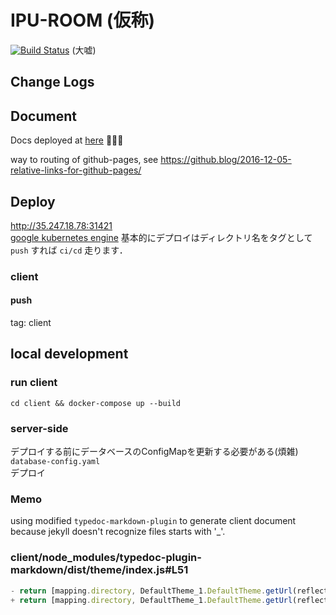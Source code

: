 # IPU-ROOM (仮称)
[![Build Status](https://travis-ci.org/i-pu/ipu.svg?branch=master)](https://travis-ci.org/i-pu/ipu) (大嘘)

## Change Logs

## Document
Docs deployed at [here](https://i-pu.github.io/ipu/index.html) 🎉🎉🎉 

way to routing of github-pages, see <https://github.blog/2016-12-05-relative-links-for-github-pages/>

## Deploy
http://35.247.18.78:31421  
[google kubernetes engine](https://cloud.google.com/kubernetes-engine/)
基本的にデプロイはディレクトリ名をタグとして `push` すれば `ci/cd` 走ります．
### client
#### push
tag: client

## local development
### run client
```
cd client && docker-compose up --build
```

### server-side
デプロイする前にデータベースのConfigMapを更新する必要がある(煩雑)  
`database-config.yaml`  
デプロイ


### Memo
using modified `typedoc-markdown-plugin` to generate client document
because jekyll doesn't recognize files starts with '_'.

### client/node_modules/typedoc-plugin-markdown/dist/theme/index.js#L51
```js
- return [mapping.directory, DefaultTheme_1.DefaultTheme.getUrl(reflection) + '.md'].join('/');
+ return [mapping.directory, DefaultTheme_1.DefaultTheme.getUrl(reflection).slice(1) + '.md'].join('/');
```
